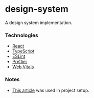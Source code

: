 # design-system

A design system implementation.

### Technologies

- [React](https://reactjs.org/)
- [TypeScript](https://www.typescriptlang.org/)
- [ESLint](https://eslint.org/)
- [Prettier](https://prettier.io/)
- [Web Vitals](https://create-react-app.dev/docs/measuring-performance/)

### Notes

- [This article](https://dev.to/otaviopalma/criando-um-projeto-react-com-typescript-eslint-e-prettier-2okg) was used in project setup.
